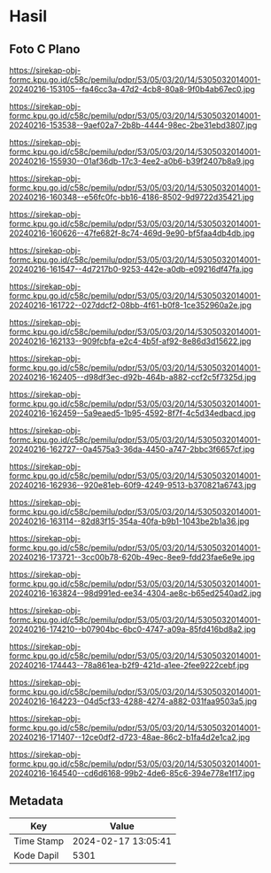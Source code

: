 # Hasil

## Foto C Plano

https://sirekap-obj-formc.kpu.go.id/c58c/pemilu/pdpr/53/05/03/20/14/5305032014001-20240216-153105--fa46cc3a-47d2-4cb8-80a8-9f0b4ab67ec0.jpg

https://sirekap-obj-formc.kpu.go.id/c58c/pemilu/pdpr/53/05/03/20/14/5305032014001-20240216-153538--9aef02a7-2b8b-4444-98ec-2be31ebd3807.jpg

https://sirekap-obj-formc.kpu.go.id/c58c/pemilu/pdpr/53/05/03/20/14/5305032014001-20240216-155930--01af36db-17c3-4ee2-a0b6-b39f2407b8a9.jpg

https://sirekap-obj-formc.kpu.go.id/c58c/pemilu/pdpr/53/05/03/20/14/5305032014001-20240216-160348--e56fc0fc-bb16-4186-8502-9d9722d35421.jpg

https://sirekap-obj-formc.kpu.go.id/c58c/pemilu/pdpr/53/05/03/20/14/5305032014001-20240216-160626--47fe682f-8c74-469d-9e90-bf5faa4db4db.jpg

https://sirekap-obj-formc.kpu.go.id/c58c/pemilu/pdpr/53/05/03/20/14/5305032014001-20240216-161547--4d7217b0-9253-442e-a0db-e09216df47fa.jpg

https://sirekap-obj-formc.kpu.go.id/c58c/pemilu/pdpr/53/05/03/20/14/5305032014001-20240216-161722--027ddcf2-08bb-4f61-b0f8-1ce352960a2e.jpg

https://sirekap-obj-formc.kpu.go.id/c58c/pemilu/pdpr/53/05/03/20/14/5305032014001-20240216-162133--909fcbfa-e2c4-4b5f-af92-8e86d3d15622.jpg

https://sirekap-obj-formc.kpu.go.id/c58c/pemilu/pdpr/53/05/03/20/14/5305032014001-20240216-162405--d98df3ec-d92b-464b-a882-ccf2c5f7325d.jpg

https://sirekap-obj-formc.kpu.go.id/c58c/pemilu/pdpr/53/05/03/20/14/5305032014001-20240216-162459--5a9eaed5-1b95-4592-8f7f-4c5d34edbacd.jpg

https://sirekap-obj-formc.kpu.go.id/c58c/pemilu/pdpr/53/05/03/20/14/5305032014001-20240216-162727--0a4575a3-36da-4450-a747-2bbc3f6657cf.jpg

https://sirekap-obj-formc.kpu.go.id/c58c/pemilu/pdpr/53/05/03/20/14/5305032014001-20240216-162936--920e81eb-60f9-4249-9513-b370821a6743.jpg

https://sirekap-obj-formc.kpu.go.id/c58c/pemilu/pdpr/53/05/03/20/14/5305032014001-20240216-163114--82d83f15-354a-40fa-b9b1-1043be2b1a36.jpg

https://sirekap-obj-formc.kpu.go.id/c58c/pemilu/pdpr/53/05/03/20/14/5305032014001-20240216-173721--3cc00b78-620b-49ec-8ee9-fdd23fae6e9e.jpg

https://sirekap-obj-formc.kpu.go.id/c58c/pemilu/pdpr/53/05/03/20/14/5305032014001-20240216-163824--98d991ed-ee34-4304-ae8c-b65ed2540ad2.jpg

https://sirekap-obj-formc.kpu.go.id/c58c/pemilu/pdpr/53/05/03/20/14/5305032014001-20240216-174210--b07904bc-6bc0-4747-a09a-85fd416bd8a2.jpg

https://sirekap-obj-formc.kpu.go.id/c58c/pemilu/pdpr/53/05/03/20/14/5305032014001-20240216-174443--78a861ea-b2f9-421d-a1ee-2fee9222cebf.jpg

https://sirekap-obj-formc.kpu.go.id/c58c/pemilu/pdpr/53/05/03/20/14/5305032014001-20240216-164223--04d5cf33-4288-4274-a882-031faa9503a5.jpg

https://sirekap-obj-formc.kpu.go.id/c58c/pemilu/pdpr/53/05/03/20/14/5305032014001-20240216-171407--12ce0df2-d723-48ae-86c2-b1fa4d2e1ca2.jpg

https://sirekap-obj-formc.kpu.go.id/c58c/pemilu/pdpr/53/05/03/20/14/5305032014001-20240216-164540--cd6d6168-99b2-4de6-85c6-394e778e1f17.jpg


## Metadata

| Key        | Value               |
| ---------- | ------------------- |
| Time Stamp | 2024-02-17 13:05:41 |
| Kode Dapil | 5301                |



